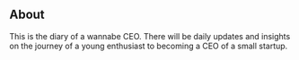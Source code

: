 ## About

This is the diary of a wannabe CEO. There will be daily updates and insights on the journey of a young enthusiast to becoming a CEO of a small startup. 

